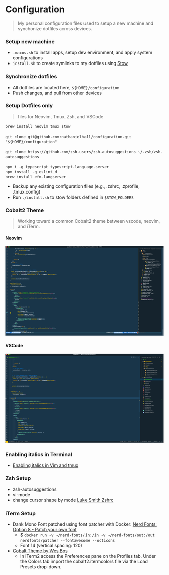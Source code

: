 # Configuration

> My personal configuration files used to setup a new machine and synchonize dotfiles across devices.

### Setup new machine

- `.macos.sh` to install apps, setup dev environment, and apply system configurations
- `install.sh` to create symlinks to my dotfiles using [Stow](https://www.kabisa.nl/tech/how-to-manage-dotfiles-with-gnu-stow)

### Synchronize dotfiles

- All dotfiles are located here, `${HOME}/configuration`
- Push changes, and pull from other devices

### Setup Dotfiles only

> files for Neovim, Tmux, Zsh, and VSCode

```
brew install neovim tmux stow

git clone git@github.com:nathanielhall/configuration.git "${HOME}/configuration"

git clone https://github.com/zsh-users/zsh-autosuggestions ~/.zsh/zsh-autosuggestions

npm i -g typescript typescript-language-server
npm install -g eslint_d
brew install efm-langserver
```

- Backup any existing configuration files (e.g., .zshrc, .zprofile, .tmux.config)
- Run `./install.sh` to stow folders defined in `$STOW_FOLDERS`

### Cobalt2 Theme

> Working toward a common Cobalt2 theme between vscode, neovim, and iTerm.

#### Neovim

<img src="screenshot_nvim.png" alt="App Screenshot" title="App Screenshot" width="900" />

#### VSCode

<img src="screenshot_vscode.png" alt="App Screenshot" title="App Screenshot" width="900" />

### Enabling italics in Terminal
- [Enabling italics in Vim and tmux](https://rsapkf.xyz/weblog/enabling-italics-vim-tmux)

### Zsh Setup

- zsh-autosuggestions
- vi-mode
- change cursor shape by mode [Luke Smith Zshrc](https://gist.github.com/LukeSmithxyz/e62f26e55ea8b0ed41a65912fbebbe52)

### iTerm Setup

- Dank Mono Font patched using font patcher with Docker: [Nerd Fonts: Option 8 - Patch your own font](https://github.com/ryanoasis/nerd-fonts#option-8-patch-your-own-font)
  - $ `docker run -v ~/nerd-fonts/in:/in -v ~/nerd-fonts/out:/out nerdfonts/patcher --fontawesome --octicons`
  - Font 14 (vertical spacing: 120)
- [Cobalt Theme by Wes Bos](https://github.com/wesbos/Cobalt2-iterm)
  - In iTerm2 access the Preferences pane on the Profiles tab. Under the Colors tab import the cobalt2.itermcolors file via the Load Presets drop-down.

